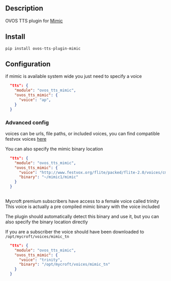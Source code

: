 ## Description

OVOS TTS plugin for [Mimic](https://github.com/MycroftAI/mimic1)

## Install

`pip install ovos-tts-plugin-mimic`

## Configuration

if mimic is available system wide you just need to specify a voice

```json
  "tts": {
    "module": "ovos_tts_mimic",
    "ovos_tts_mimic": {
      "voice": "ap",
    }
  }
```


### Advanced config

voices can be urls, file paths, or included voices, you can find compatible festvox voices [here](http://www.festvox.org/flite/packed/flite-2.0/voices/)

You can also specify the mimic binary location

```json
  "tts": {
    "module": "ovos_tts_mimic",
    "ovos_tts_mimic": {
      "voice": "http://www.festvox.org/flite/packed/flite-2.0/voices/cmu_us_fem.flitevox",
      "binary": "~/mimic1/mimic"
    }
  }
        
```

Mycroft premium subscribers have access to a female voice called trinity
This voice is actually a pre compiled mimic binary with the voice included

The plugin should automatically detect this binary and use it, but you can 
also specify the binary location directly

If you are a subscriber the voice should have been downloaded to `/opt/mycroft/voices/mimic_tn`

```json
  "tts": {
    "module": "ovos_tts_mimic",
    "ovos_tts_mimic": {
      "voice": "trinity",
      "binary": "/opt/mycroft/voices/mimic_tn"
    }
  }
        
```